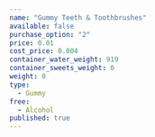 ```yaml
---
name: "Gummy Teeth & Toothbrushes"
available: false
purchase_option: "2"
price: 0.01
cost_price: 0.004
container_water_weight: 919
container_sweets_weight: 0
weight: 0
type: 
  - Gummy
free: 
  - Alcohol
published: true
---
```

